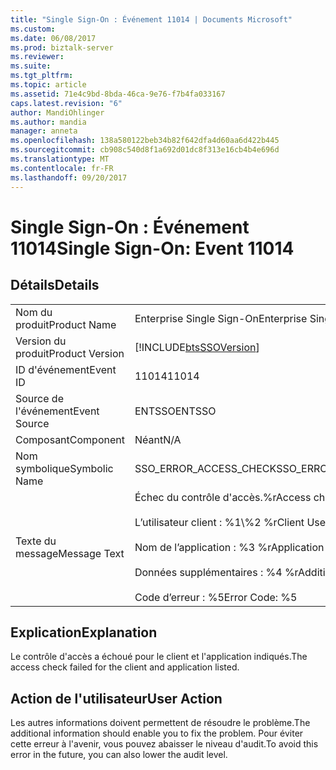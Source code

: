 ```yaml
---
title: "Single Sign-On : Événement 11014 | Documents Microsoft"
ms.custom: 
ms.date: 06/08/2017
ms.prod: biztalk-server
ms.reviewer: 
ms.suite: 
ms.tgt_pltfrm: 
ms.topic: article
ms.assetid: 71e4c9bd-8bda-46ca-9e76-f7b4fa033167
caps.latest.revision: "6"
author: MandiOhlinger
ms.author: mandia
manager: anneta
ms.openlocfilehash: 138a580122beb34b82f642dfa4d60aa6d422b445
ms.sourcegitcommit: cb908c540d8f1a692d01dc8f313e16cb4b4e696d
ms.translationtype: MT
ms.contentlocale: fr-FR
ms.lasthandoff: 09/20/2017
---
```

# <a name="single-sign-on-event-11014"></a><span data-ttu-id="7840c-102">Single Sign-On : Événement 11014</span><span class="sxs-lookup"><span data-stu-id="7840c-102">Single Sign-On: Event 11014</span></span>
## <a name="details"></a><span data-ttu-id="7840c-103">Détails</span><span class="sxs-lookup"><span data-stu-id="7840c-103">Details</span></span>  
  
|||  
|-|-|  
|<span data-ttu-id="7840c-104">Nom du produit</span><span class="sxs-lookup"><span data-stu-id="7840c-104">Product Name</span></span>|<span data-ttu-id="7840c-105">Enterprise Single Sign-On</span><span class="sxs-lookup"><span data-stu-id="7840c-105">Enterprise Single Sign-On</span></span>|  
|<span data-ttu-id="7840c-106">Version du produit</span><span class="sxs-lookup"><span data-stu-id="7840c-106">Product Version</span></span>|[!INCLUDE[btsSSOVersion](../includes/btsssoversion-md.md)]|  
|<span data-ttu-id="7840c-107">ID d'événement</span><span class="sxs-lookup"><span data-stu-id="7840c-107">Event ID</span></span>|<span data-ttu-id="7840c-108">11014</span><span class="sxs-lookup"><span data-stu-id="7840c-108">11014</span></span>|  
|<span data-ttu-id="7840c-109">Source de l'événement</span><span class="sxs-lookup"><span data-stu-id="7840c-109">Event Source</span></span>|<span data-ttu-id="7840c-110">ENTSSO</span><span class="sxs-lookup"><span data-stu-id="7840c-110">ENTSSO</span></span>|  
|<span data-ttu-id="7840c-111">Composant</span><span class="sxs-lookup"><span data-stu-id="7840c-111">Component</span></span>|<span data-ttu-id="7840c-112">Néant</span><span class="sxs-lookup"><span data-stu-id="7840c-112">N/A</span></span>|  
|<span data-ttu-id="7840c-113">Nom symbolique</span><span class="sxs-lookup"><span data-stu-id="7840c-113">Symbolic Name</span></span>|<span data-ttu-id="7840c-114">SSO_ERROR_ACCESS_CHECK</span><span class="sxs-lookup"><span data-stu-id="7840c-114">SSO_ERROR_ACCESS_CHECK</span></span>|  
|<span data-ttu-id="7840c-115">Texte du message</span><span class="sxs-lookup"><span data-stu-id="7840c-115">Message Text</span></span>|<span data-ttu-id="7840c-116">Échec du contrôle d'accès.%r</span><span class="sxs-lookup"><span data-stu-id="7840c-116">Access check failed.%r</span></span><br /><br /> <span data-ttu-id="7840c-117">L’utilisateur client : %1\\%2 %r</span><span class="sxs-lookup"><span data-stu-id="7840c-117">Client User: %1\\%2%r</span></span><br /><br /> <span data-ttu-id="7840c-118">Nom de l’application : %3 %r</span><span class="sxs-lookup"><span data-stu-id="7840c-118">Application Name: %3%r</span></span><br /><br /> <span data-ttu-id="7840c-119">Données supplémentaires : %4 %r</span><span class="sxs-lookup"><span data-stu-id="7840c-119">Additional Data: %4%r</span></span><br /><br /> <span data-ttu-id="7840c-120">Code d’erreur : %5</span><span class="sxs-lookup"><span data-stu-id="7840c-120">Error Code: %5</span></span>|  
  
## <a name="explanation"></a><span data-ttu-id="7840c-121">Explication</span><span class="sxs-lookup"><span data-stu-id="7840c-121">Explanation</span></span>  
 <span data-ttu-id="7840c-122">Le contrôle d'accès a échoué pour le client et l'application indiqués.</span><span class="sxs-lookup"><span data-stu-id="7840c-122">The access check failed for the client and application listed.</span></span>  
  
## <a name="user-action"></a><span data-ttu-id="7840c-123">Action de l'utilisateur</span><span class="sxs-lookup"><span data-stu-id="7840c-123">User Action</span></span>  
 <span data-ttu-id="7840c-124">Les autres informations doivent permettent de résoudre le problème.</span><span class="sxs-lookup"><span data-stu-id="7840c-124">The additional information should enable you to fix the problem.</span></span> <span data-ttu-id="7840c-125">Pour éviter cette erreur à l'avenir, vous pouvez abaisser le niveau d'audit.</span><span class="sxs-lookup"><span data-stu-id="7840c-125">To avoid this error in the future, you can also lower the audit level.</span></span>